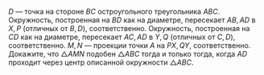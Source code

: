 $D$ — точка на стороне $BC$ остроугольного треугольника $ABC$. Окружность, построенная на $BD$ как на диаметре, пересекает $AB,AD$ в $X,P$ (отличных от $B,D$), соответственно. Окружность, построенная на $CD$ как на диаметре, пересекает $AC,AD$ в $Y,Q$ (отличных от $C,D$), соответственно. $M,N$ — проекции точки $A$ на $PX,QY$, соответственно. Докажите, что $\triangle AMN$ подобен $\triangle ABC$ тогда и только тогда, когда $AD$ проходит через центр описанной окружности $\triangle ABC$.